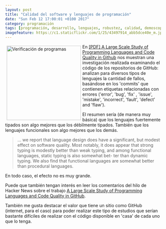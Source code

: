 ```yaml
---
layout: post
title: "Calidad del software y lenguajes de programación"
date: "Sun Feb 12 17:00:01 +0100 2017"
category: programación
tags: [programación, desarrollo, lenguajes, robustez, calidad, demoscopía]
imagefeature: https://c1.staticflickr.com/1/25/43497914_abb5dce40e_m.jpg
---
```






<a href="https://www.flickr.com/photos/fernand0/43497914" title="Verificación de programas"><img src="https://c1.staticflickr.com/1/25/43497914_abb5dce40e_m.jpg" width="240"  alt="Verificación de programas" style="float:left; margin:5px"></a>
En [[PDF] A Large Scale Study of Programming Languages and Code Quality in Github](http://macbeth.cs.ucdavis.edu/lang_study.pdf) nos muestran una investigación realizada examinando el código de los repositorios de GitHub: analizan para diversos tipos de lenguajes la cantidad de fallos, basándose en los 'commits' que contienen etiquetas relacionadas con errores ('error', 'bug', 'fix' , 'issue', 'mistake', 'incorrect', 'fault', 'defect' and 'flaw').

El resumen sería (de manera muy básica) que los lenguajes fuertemente tipados son algo mejores que los débilmente tipados. También que los lenguajes funcionales son algo mejores que los demás.

> ... we report that language design does have a significant, but modest effect on software quality. Most notably, it does appear that strong typing is modestly better than weak typing, and among functional languages, static typing is also somewhat bet- ter than dynamic typing. We also find that functional languages are somewhat better than procedural languages.

En todo caso, el efecto no es muy grande.

Puede que también tengan interés en leer los comentarios del hilo de Hacker News sobre el trabajo [A Large Scale Study of Programming Languages and Code Quality in GitHub](https://news.ycombinator.com/item?id=8558740).

También me gusta destacar el valor que tiene un sitio como GitHub (internet, para el caso) para poder realizar este tipo de estudios que serían bastante difíciles de realizar con el código disponible en 'casa' de cada uno que lo tenga.
